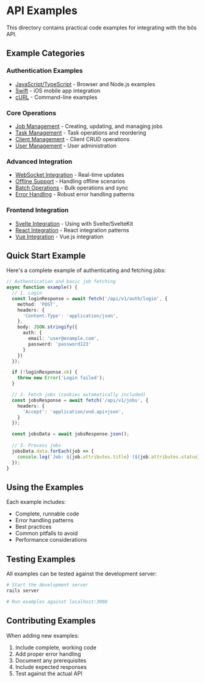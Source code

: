 # API Examples

This directory contains practical code examples for integrating with the bŏs API.

## Example Categories

### Authentication Examples
- [JavaScript/TypeScript](./authentication/javascript.md) - Browser and Node.js examples
- [Swift](./authentication/swift.md) - iOS mobile app integration
- [cURL](./authentication/curl.md) - Command-line examples

### Core Operations
- [Job Management](./jobs.md) - Creating, updating, and managing jobs
- [Task Management](./tasks.md) - Task operations and reordering
- [Client Management](./clients.md) - Client CRUD operations
- [User Management](./users.md) - User administration

### Advanced Integration
- [WebSocket Integration](./websocket.md) - Real-time updates
- [Offline Support](./offline.md) - Handling offline scenarios
- [Batch Operations](./batch.md) - Bulk operations and sync
- [Error Handling](./error-handling.md) - Robust error handling patterns

### Frontend Integration
- [Svelte Integration](./frontend/svelte.md) - Using with Svelte/SvelteKit
- [React Integration](./frontend/react.md) - React integration patterns
- [Vue Integration](./frontend/vue.md) - Vue.js integration

## Quick Start Example

Here's a complete example of authenticating and fetching jobs:

```typescript
// Authentication and basic job fetching
async function example() {
  // 1. Login
  const loginResponse = await fetch('/api/v1/auth/login', {
    method: 'POST',
    headers: {
      'Content-Type': 'application/json',
    },
    body: JSON.stringify({
      auth: {
        email: 'user@example.com',
        password: 'password123'
      }
    })
  });

  if (!loginResponse.ok) {
    throw new Error('Login failed');
  }

  // 2. Fetch jobs (cookies automatically included)
  const jobsResponse = await fetch('/api/v1/jobs', {
    headers: {
      'Accept': 'application/vnd.api+json',
    }
  });

  const jobsData = await jobsResponse.json();
  
  // 3. Process jobs
  jobsData.data.forEach(job => {
    console.log(`Job: ${job.attributes.title} (${job.attributes.status})`);
  });
}
```

## Using the Examples

Each example includes:
- Complete, runnable code
- Error handling patterns
- Best practices
- Common pitfalls to avoid
- Performance considerations

## Testing Examples

All examples can be tested against the development server:
```bash
# Start the development server
rails server

# Run examples against localhost:3000
```

## Contributing Examples

When adding new examples:
1. Include complete, working code
2. Add proper error handling
3. Document any prerequisites
4. Include expected responses
5. Test against the actual API